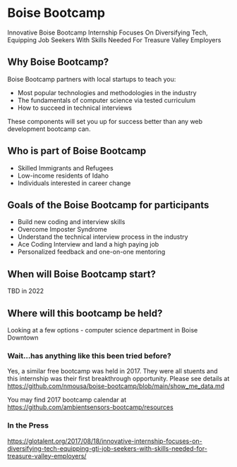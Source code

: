 # Boise Bootcamp
Innovative Boise Bootcamp Internship Focuses On Diversifying Tech, Equipping Job Seekers With Skills Needed For Treasure Valley Employers

## Why Boise Bootcamp?
Boise Bootcamp partners with local startups to teach you:
* Most popular technologies and methodologies in the industry
* The fundamentals of computer science via tested curriculum
* How to succeed in technical interviews

These components will set you up for success better than any web development bootcamp can. 

## Who is part of Boise Bootcamp
* Skilled Immigrants and Refugees
* Low-income residents of Idaho 
* Individuals interested in career change 

## Goals of the Boise Bootcamp for participants 
* Build new coding and interview skills  
* Overcome Imposter Syndrome 
* Understand the technical interview process in the industry
* Ace Coding Interview and land a high paying job
* Personalized feedback and one-on-one mentoring

## When will Boise Bootcamp start?
TBD in 2022

## Where will this bootcamp be held?
Looking at a few options - computer science department in Boise Downtown

### Wait...has anything like this been tried before?
Yes, a similar free bootcamp was held in 2017. They were all stuents and this internship was their first breakthrough opportunity.
Please see details at https://github.com/nmousa/boise-bootcamp/blob/main/show_me_data.md 

You may find 2017 bootcamp calendar at https://github.com/ambientsensors-bootcamp/resources 

### In the Press
https://glotalent.org/2017/08/18/innovative-internship-focuses-on-diversifying-tech-equipping-gti-job-seekers-with-skills-needed-for-treasure-valley-employers/


